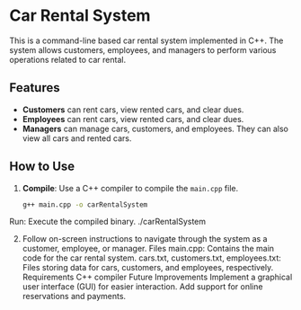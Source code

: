 # Car Rental System

This is a command-line based car rental system implemented in C++. The system allows customers, employees, and managers to perform various operations related to car rental.

## Features

- **Customers** can rent cars, view rented cars, and clear dues.
- **Employees** can rent cars, view rented cars, and clear dues.
- **Managers** can manage cars, customers, and employees. They can also view all cars and rented cars.

## How to Use

1. **Compile**: Use a C++ compiler to compile the `main.cpp` file.
   ```bash
   g++ main.cpp -o carRentalSystem
Run: Execute the compiled binary.
   ./carRentalSystem


2. Follow on-screen instructions to navigate through the system as a customer, employee, or manager.
Files
main.cpp: Contains the main code for the car rental system.
cars.txt, customers.txt, employees.txt: Files storing data for cars, customers, and employees, respectively.
Requirements
C++ compiler
Future Improvements
Implement a graphical user interface (GUI) for easier interaction.
Add support for online reservations and payments.
